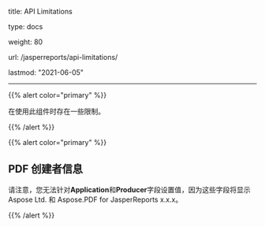 title: API Limitations

type: docs

weight: 80

url: /jasperreports/api-limitations/

lastmod: "2021-06-05"

---

{{% alert color="primary" %}}

在使用此组件时存在一些限制。

{{% /alert %}}

{{% alert color="primary" %}}

## **PDF 创建者信息**

请注意，您无法针对**Application**和**Producer**字段设置值，因为这些字段将显示 Aspose Ltd. 和 Aspose.PDF for JasperReports x.x.x。

{{% /alert %}}
```